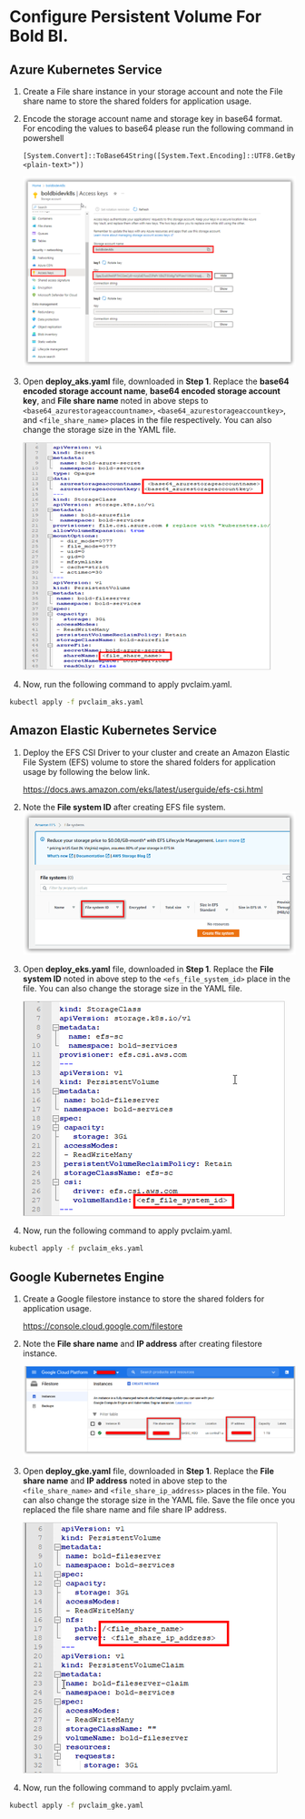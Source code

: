 # Configure Persistent Volume For Bold BI.

## Azure Kubernetes Service

1. Create a File share instance in your storage account and note the File share name to store the shared folders for application usage.

2. Encode the storage account name and storage key in base64 format.
  For encoding the values to base64 please run the following command in powershell

    ```console
    [System.Convert]::ToBase64String([System.Text.Encoding]::UTF8.GetBytes("<plain-text>"))
    ```

   ![File Share details](images/aks-file-storage.png)

3. Open **deploy_aks.yaml** file, downloaded in **Step 1**. Replace the **base64 encoded storage account name**, **base64 encoded storage account key**, and **File share name** noted in above steps to `<base64_azurestorageaccountname>`, `<base64_azurestorageaccountkey>`, and `<file_share_name>` places in the file respectively. You can also change the storage size in the YAML file.

    ![PV Claim](images/auto_aks_pvclaim.png)
    
 4. Now, run the following command to apply pvclaim.yaml.

```sh
kubectl apply -f pvclaim_aks.yaml
```
  
## Amazon Elastic Kubernetes Service

1. Deploy the EFS CSI Driver to your cluster and create an Amazon Elastic File System (EFS) volume to store the shared folders for application usage by following the below link.
  
   https://docs.aws.amazon.com/eks/latest/userguide/efs-csi.html 

2. Note the **File system ID** after creating EFS file system.
  ![AWS EFS](images/aws-efs.png)

3. Open **deploy_eks.yaml** file, downloaded in **Step 1**. Replace the **File system ID** noted in above step to the `<efs_file_system_id>` place in the file. You can also change the storage size in the YAML file. 

   ![PV Claim](images/auto_eks_pvclaim.png)

4. Now, run the following command to apply pvclaim.yaml.

```sh
kubectl apply -f pvclaim_eks.yaml
```

## Google Kubernetes Engine

1. Create a Google filestore instance to store the shared folders for application usage.

   https://console.cloud.google.com/filestore 

2. Note the **File share name** and **IP address** after creating filestore instance.

   ![File Share details](images/gke_file_share_details.png)

3. Open **deploy_gke.yaml** file, downloaded in **Step 1**. Replace the **File share name** and **IP address** noted in above step to the `<file_share_name>` and `<file_share_ip_address>` places in the file. You can also change the storage size in the YAML file. Save the file once you replaced the file share name and file share IP address.

   ![PV Claim](images/auto_gke_pvclaim.png)

4. Now, run the following command to apply pvclaim.yaml.

```sh
kubectl apply -f pvclaim_gke.yaml
```

